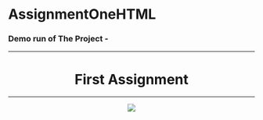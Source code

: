 # AssignmentOneHTML
<h3>Demo run of The Project - </h3><hr>
<div align="center">
<h1 [align]="center">First Assignment </h1><hr>
<img src=".Output/output.png">
</div>
